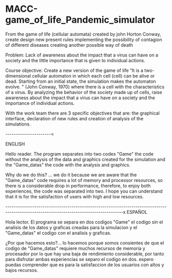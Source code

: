 # MACC-game_of_life_Pandemic_simulator
From the game of life (cellular automata) created by john Horton Conway, create design new present rules implementing the possibility of contagion of different diseases creating another possible way of death

Problem: Lack of awareness about the impact that a virus can have on a society and the little importance that is given to individual actions.

Course objective: Create a new version of the game of life “It is a two-dimensional cellular automaton in which each cell (cell) can be alive or dead. Starting from an initial state, the simulation makes the automaton evolve. " (John Conway, 1970) where there is a cell with the characteristics of a virus. By analyzing the behavior of the society made up of cells, raise awareness about the impact that a virus can have on a society and the importance of individual actions.

With the work team there are 3 specific objectives that are: the graphical interface, declaration of new rules and creation of analysis of the simulations.

----------------------<

ENGLISH

Hello reader. 
The program separates into two codes "Game" the code without the analysis of the data and 
graphics created for the simulation and the "Game_datas" the code with the analysis and graphics.

Why do we do this? ... 
we do it because we are aware that the "Game_datas" code requires a lot of memory and processor resources,
 so there is a considerable drop in performance, therefore, to enjoy both experiences, the code was separated into two. 
I hope you can understand that it is for the satisfaction of users with high and low resources.

---------------------------------------------------------------------------------------------------------------------------------------x
ESPAÑOL

Hola lector. 
El programa se separa en dos codigos "Game" el codigo sin el analisis de los datos y 
graficas creadas para la simulacion y el "Game_datas" el codigo con el analisis y graficas.

¿Por que hacemos esto?... 
lo hacemos porque somos consientes de que el codigo de "Game_datas" 
requiere muchos recursos de memoria y procesador por lo que hay una baja de rendimiento considerable,
 por tanto para disfrutar ambas experiencias se separo el codigo en dos. espero puedas comprender que es para 
la satisfaccion de los usuarios con altos y bajos recursos.